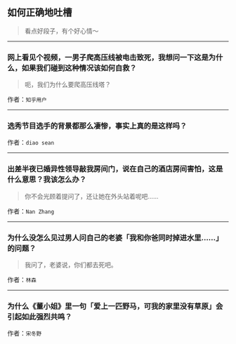 ## 如何正确地吐槽

> 看点好段子，有个好心情～


 
---

### 网上看见个视频，一男子爬高压线被电击致死，我想问一下这是为什么，如果我们碰到这种情况该如何自救？

> 呃，我们为什么要爬高压线塔？


作者：`知乎用户`

---

### 选秀节目选手的背景都那么凄惨，事实上真的是这样吗？

> 


作者：`diao sean`

---

### 出差半夜已婚异性领导敲我房间门，说在自己的酒店房间害怕，这是什么意思？我该怎么办？

> 你不会光顾着提问了，还让她在外头站着呢吧……


作者：`Nan Zhang`

---

### 为什么没怎么见过男人问自己的老婆「我和你爸同时掉进水里……」的问题？

> 我问了，老婆说，你们都去死吧。


作者：`林森`

---

### 为什么《董小姐》里一句「爱上一匹野马，可我的家里没有草原」会引起如此强烈共鸣？

> 


作者：`宋冬野`